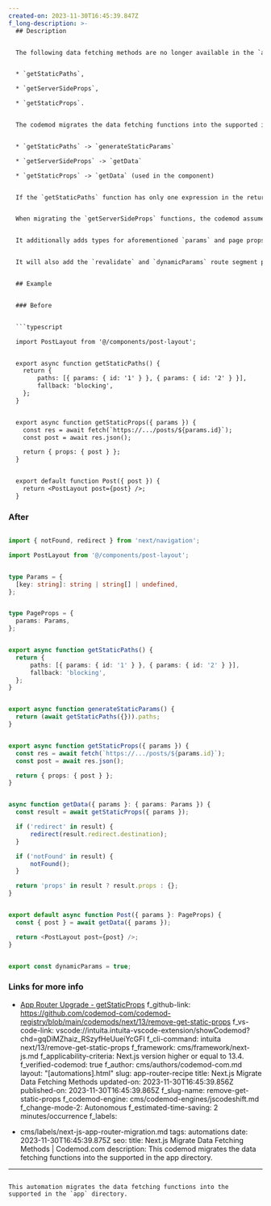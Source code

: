 ```yaml
---
created-on: 2023-11-30T16:45:39.847Z
f_long-description: >-
  ## Description


  The following data fetching methods are no longer available in the `app` directory:


  * `getStaticPaths`,

  * `getServerSideProps`,

  * `getStaticProps`.


  The codemod migrates the data fetching functions into the supported in the `app` directory:


  * `getStaticPaths` -> `generateStaticParams`

  * `getServerSideProps` -> `getData`

  * `getStaticProps` -> `getData` (used in the component)


  If the `getStaticPaths` function has only one expression in the return statement, it will be inlined within the `nextData` function, otherwise it will remain unchanged.


  When migrating the `getServerSideProps` functions, the codemod assumes that only the `params` property of the first argument is used.


  It additionally adds types for aforementioned `params` and page props.


  It will also add the `revalidate` and `dynamicParams` route segment properties.


  ## Example


  ### Before


  ```typescript

  import PostLayout from '@/components/post-layout';


  export async function getStaticPaths() {
  	return {
  		paths: [{ params: { id: '1' } }, { params: { id: '2' } }],
  		fallback: 'blocking',
  	};
  }


  export async function getStaticProps({ params }) {
  	const res = await fetch(`https://.../posts/${params.id}`);
  	const post = await res.json();

  	return { props: { post } };
  }


  export default function Post({ post }) {
  	return <PostLayout post={post} />;
  }

  ```


  ### After


  ```typescript

  import { notFound, redirect } from 'next/navigation';

  import PostLayout from '@/components/post-layout';


  type Params = {
  	[key: string]: string | string[] | undefined,
  };


  type PageProps = {
  	params: Params,
  };


  export async function getStaticPaths() {
  	return {
  		paths: [{ params: { id: '1' } }, { params: { id: '2' } }],
  		fallback: 'blocking',
  	};
  }


  export async function generateStaticParams() {
  	return (await getStaticPaths({})).paths;
  }


  export async function getStaticProps({ params }) {
  	const res = await fetch(`https://.../posts/${params.id}`);
  	const post = await res.json();

  	return { props: { post } };
  }


  async function getData({ params }: { params: Params }) {
  	const result = await getStaticProps({ params });

  	if ('redirect' in result) {
  		redirect(result.redirect.destination);
  	}

  	if ('notFound' in result) {
  		notFound();
  	}

  	return 'props' in result ? result.props : {};
  }


  export default async function Post({ params }: PageProps) {
  	const { post } = await getData({ params });

  	return <PostLayout post={post} />;
  }


  export const dynamicParams = true;

  ```


  ### Links for more info


  * [App Router Upgrade - getStaticProps](https://nextjs.org/docs/app/building-your-application/upgrading/app-router-migration#static-site-generation-getstaticprops)
f_github-link: https://github.com/codemod-com/codemod-registry/blob/main/codemods/next/13/remove-get-static-props
f_vs-code-link: vscode://intuita.intuita-vscode-extension/showCodemod?chd=gqDiMZhaiz_RSzyfHeUueiYcGFI
f_cli-command: intuita next/13/remove-get-static-props
f_framework: cms/framework/next-js.md
f_applicability-criteria: Next.js version higher or equal to 13.4.
f_verified-codemod: true
f_author: cms/authors/codemod-com.md
layout: "[automations].html"
slug: app-router-recipe
title: Next.js Migrate Data Fetching Methods
updated-on: 2023-11-30T16:45:39.856Z
published-on: 2023-11-30T16:45:39.865Z
f_slug-name: remove-get-static-props
f_codemod-engine: cms/codemod-engines/jscodeshift.md
f_change-mode-2: Autonomous
f_estimated-time-saving: 2 minutes/occurrence
f_labels:
  - cms/labels/next-js-app-router-migration.md
tags: automations
date: 2023-11-30T16:45:39.875Z
seo:
  title: Next.js Migrate Data Fetching Methods | Codemod.com
  description: This codemod migrates the data fetching functions into the
    supported in the app directory.
---
```

This automation migrates the data fetching functions into the supported in the `app` directory.